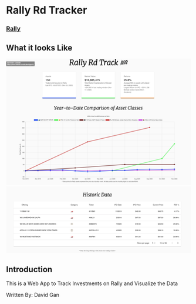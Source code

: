# Rally Rd Tracker

### [Rally](https://rallyrd.com/)

## What it looks Like
![img1](src/images/readmePic1.png)
![img2](src/images/readmePic2.png)


## Introduction
This is a Web App to Track Investments on Rally and Visualize the Data

Written By: David Gan
